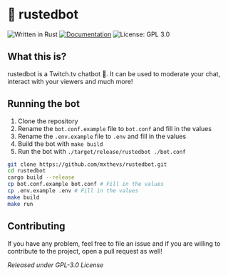 # 🦀 rustedbot

![Written in Rust](https://img.shields.io/badge/-Rust-F74C00?style=square&logo=rust&logoColor=white)
[![Documentation](https://img.shields.io/badge/documentation-yes-brightgreen.svg)](https://github.com/mxthevs/rustedbot#readme)
![License: GPL 3.0](https://img.shields.io/badge/License-GPLv3.0-blue.svg)

## What this is?

rustedbot is a Twitch.tv chatbot 🤗. It can be used to moderate your chat, interact with your viewers and much more!

## Running the bot 

1. Clone the repository
2. Rename the `bot.conf.example` file to `bot.conf` and fill in the values
3. Rename the `.env.example` file to `.env` and fill in the values
3. Build the bot with `make build`
4. Run the bot with `./target/release/rustedbot ./bot.conf`

```bash
git clone https://github.com/mxthevs/rustedbot.git
cd rustedbot
cargo build --release
cp bot.conf.example bot.conf # Fill in the values
cp .env.example .env # Fill in the values
make build
make run
```

## Contributing

If you have any problem, feel free to file an issue and if you are willing to contribute to the project, open a pull request as well!

_Released under GPL-3.0 License_

